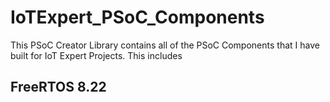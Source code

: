 # IoTExpert_PSoC_Components
This PSoC Creator Library contains all of the PSoC Components that I have built for IoT Expert Projects.  This includes
## FreeRTOS 8.22
